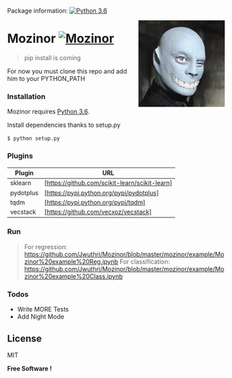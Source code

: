 Package information: 
[![Python 3.6](https://img.shields.io/badge/python-3.6-blue.svg)](https://www.python.org/downloads/release/python-360/)

<img src="icon.jpg" align="right" />

# Mozinor [![Mozinor](https://cdn.rawgit.com/sindresorhus/awesome/d7305f38d29fed78fa85652e3a63e154dd8e8829/media/badge.svg)](https://github.com/sindresorhus/awesome)
> pip install is coming

For now you must clone this repo and add him to your PYTHON_PATH

### Installation

Mozinor requires [Python 3.6](https://www.python.org/downloads/release/python-360/).

Install dependencies thanks to setup.py
```
$ python setup.py
```

### Plugins

| Plugin | URL |
| ------ | ------ |
| sklearn | [https://github.com/scikit-learn/scikit-learn] |
| pydotplus | [https://pypi.python.org/pypi/pydotplus] |
| tqdm | [https://pypi.python.org/pypi/tqdm] |
| vecstack | [https://github.com/vecxoz/vecstack] |

### Run

> For regression: https://github.com/Jwuthri/Mozinor/blob/master/mozinor/example/Mozinor%20example%20Reg.ipynb
> For classification: https://github.com/Jwuthri/Mozinor/blob/master/mozinor/example/Mozinor%20example%20Class.ipynb

### Todos

 - Write MORE Tests
 - Add Night Mode

License
----

MIT


**Free Software !**
